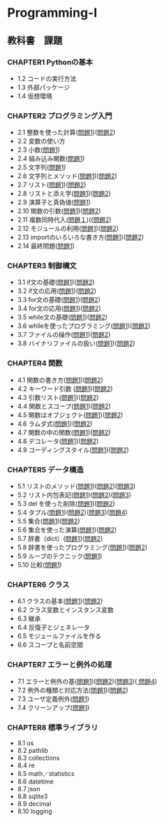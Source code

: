 # Programming-I
## 教科書　課題
### CHAPTER1 **Pythonの基本**
- 1.2 コードの実行方法
- 1.3 外部パッケージ
- 1.4 仮想環境
### CHAPTER2 **プログラミング入門**
- 2.1 整数を使った計算([問題1](ch2/Q2_1_1.py))([問題2](ch2/Q2_1_2.py))
- 2.2 変数の使い方
- 2.3 小数([問題1](ch2/Q2_3_1.py))
- 2.4 組み込み関数([問題1](ch2/Q2_4_1.py))
- 2.5 文字列([問題1](ch2/Q2_5_2.py))
- 2.6 文字列とメソッド([問題1](ch2/Q2_6_1.py))([問題2](ch2/Q2_6_2.py))
- 2.7 リスト([問題1](ch2/Q2_7_1.py))([問題2](ch2/Q2_7_2.py))
- 2.8 リストと添え字([問題1](ch2/Q2_8_1.py))([問題2](ch2/Q2_8_2.py))
- 2.9 演算子と真偽値([問題1](ch2/Q2_9_1.py))
- 2.10 関数の引数([問題1](ch2/Q2_10_1.py))([問題2](ch2/Q2_10_2.py))
- 2.11 複数同時代入([問題１](ch2/Q2_11_1.py))(([問題2](ch2/Q2_11_2.py))
- 2.12 モジュールの利用([問題1](ch2/Q2_12_1.py))([問題2](ch2/Q2_12_2.py))
- 2.13 importのいろいろな書き方([問題1](ch2/Q2_13_1.py))([問題2](ch2/Q2_13_2.py))
- 2.14 最終問題([問題1](ch2/Q2_final.py))
### CHAPTER3 **制御構文**
- 3.1 if文の基礎([問題1](ch3/Q3_1_1.py))([問題2](ch3/Q3_1_2.py))
- 3.2 if文の応用([問題1](ch3/Q3_2_1.py))([問題2](ch3/Q3_2_2.py))
- 3.3 for文の基礎([問題1](ch3/Q3_3_1.py))([問題2](ch3/Q3_3_2.py))
- 3.4 for文の応用([問題1](ch3/Q3_4_1.py))([問題2](ch3/Q3_4_2.py))
- 3.5 while文の基礎([問題1](ch3/Q3_5_1.py))([問題2](ch3/Q3_5_2.py))
- 3.6 whileを使ったプログラミング([問題1](ch3/Q3_6_1.py))([問題2](ch3/Q3_6_2.py))
- 3.7 ファイルの操作([問題1](ch3/Q3_7_1.py))([問題2](ch3/Q3_7_2.py))
- 3.8 バイナリファイルの扱い([問題1](ch3/Q3_8_1.py))([問題2](ch3/Q3_8_2.py))
### CHAPTER4 **関数**
- 4.1 関数の書き方([問題1](ch4/Q4_1_1.py))([問題2](ch4/Q4_1_2.py)) 
- 4.2 キーワード引数 ([問題1](ch4/Q4_2_1.py))([問題2](ch4/Q4_2_2.py))
- 4.3 引数リスト([問題1](ch4/Q4_3_1.py))([問題2](ch4/Q4_3_2.py))
- 4.4 関数とスコープ([問題1](ch4/Q4_4_1.py))([問題2](ch4/Q4_4_2.py))
- 4.5 関数はオブジェクト([問題1](ch4/Q4_5_1.py))([問題2](ch4/Q4_5_2.py))
- 4.6 ラムダ式([問題1](ch4/Q4_6_1.py))([問題2](ch4/Q4_6_2.py))
- 4.7 関数の中の関数([問題1](ch4/Q4_7_1.py))([問題2](ch4/Q4_7_2.py))
- 4.8 デコレータ([問題1](ch4/Q4_8_1.py))([問題2](ch4/Q4_8_2.py))
- 4.9 コーディングスタイル([問題1](ch4/Q4_9_1.py))([問題2](ch4/Q4_9_2.py))
### CHAPTER5 **データ構造**
- 5.1 リストのメソッド([問題1](ch5/Q5_1_1.py))([問題2](ch5/Q5_1_2.py))([問題3](ch5/Q5_1_3.py))
- 5.2 リスト内包表記([問題1](ch5/Q5_2_1.py))([問題2](ch5/Q5_2_2.py))([問題3](ch5/Q5_2_3.py))
- 5.3 del を使った削除([問題1](ch5/Q5_3_1.py))([問題2](ch5/Q5_3_2.py))
- 5.4 タプル([問題1](ch5/Q5_4_1.py))([問題2](ch5/Q5_4_2.py))([問題3](ch5/Q5_4_3.py))([問題4](ch5/Q5_4_4.py))
- 5.5 集合([問題1](ch5/Q5_5_1.py))([問題2](ch5/Q5_5_2.py))
- 5.6 集合を使った演算([問題1](ch5/Q5_6_1.py))([問題2](ch5/Q5_6_2.py))
- 5.7 辞書（dict）([問題1](ch5/Q5_7_1.py))([問題2](ch5/Q5_7_2.py))
- 5.8 辞書を使ったプログラミング([問題1](ch5/Q5_8_1.py))([問題2](ch5/Q5_8_2.py))
- 5.9 ループのテクニック([問題1](ch5/Q5_9_1.py))
- 5.10 比較([問題1](ch5/Q5_10_1.py))
### CHAPTER6 **クラス**
- 6.1 クラスの基本([問題1](ch6/Q6_1_1.py))([問題2](ch6/Q6_1_2.py))
- 6.2 クラス変数とインスタンス変数
- 6.3 継承
- 6.4 反復子とジェネレータ
- 6.5 モジュールファイルを作る
- 6.6 スコープと名前空間
### CHAPTER7 **エラーと例外の処理**
- 7.1 エラーと例外の基([問題1](ch7/Q7_1_1.py))([問題2](ch7/Q7_1_2.py))([問題3](ch7/Q7_1_3.py))([
問題4](ch7/Q7_1_4.py))
- 7.2 例外の種類と対応方法([問題1](ch7/Q7_2_1.py))([問題2](ch7/Q7_2_2.py))
- 7.3 ユーザ定義例外([問題1](ch7/Q7_3_1.py))
- 7.4 クリーンアップ([問題1](ch7/Q7_4_1.py))
### CHAPTER8 **標準ライブラリ**
- 8.1 os
- 8.2 pathlib
- 8.3 collections
- 8.4 re
- 8.5 math／statistics
- 8.6 datetime
- 8.7 json
- 8.8 sqlite3
- 8.9 decimal
- 8.10 logging


